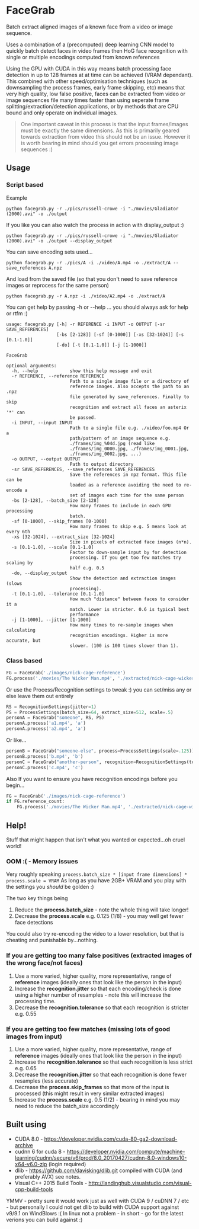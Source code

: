 # FaceGrab

Batch extract aligned images of a known face from a video or image sequence.

Uses a combination of a (precomputed) deep learning CNN model to quickly batch detect faces
in video frames then HoG face recognition with single or multiple encodings computed from known references

Using the GPU with CUDA in this way means batch processing face detection in up to 128 frames
at at time can be achieved (VRAM dependant). This combined with other speed/optimisation techniques
(such as downsampling the process frames, early frame skipping, etc) means that very high quality, low false positive, 
faces can be extracted from video or image sequences file many times faster than using seperate
frame splitting/extraction/detection applications, or by methods that are CPU bound and only operate on individual images.

> One important caveat in this process is that the input frames/images must be exactly the same dimensions.
> As this is primarily geared towards extraction from video this should not be an issue.
> However it is worth bearing in mind should you get errors processing image sequences :)

## Usage

### Script based

Example

```
python facegrab.py -r ./pics/russell-crowe -i "./movies/Gladiator (2000).avi" -o ./output 
```

If you like you can also watch the process in action with display_output :)

```
python facegrab.py -r ./pics/russell-crowe -i "./movies/Gladiator (2000).avi" -o ./output --display_output
```

You can save encoding sets used...

```
python facegrab.py -r ./pics/A -i ./video/A.mp4 -o ./extract/A --save_references A.npz
```

And load from the saved file (so that you don't need to save reference images or reprocess for the same person) 

```
python facegrab.py -r A.npz -i ./video/A2.mp4 -o ./extract/A
```

You can get help by passing -h or --help ... you should always ask for help or rtfm :)

```
usage: facegrab.py [-h] -r REFERENCE -i INPUT -o OUTPUT [-sr SAVE_REFERENCES]
                   [-bs [2-128]] [-sf [0-1000]] [-xs [32-1024]] [-s [0.1-1.0]]
                   [-do] [-t [0.1-1.0]] [-j [1-1000]]

FaceGrab

optional arguments:
  -h, --help            show this help message and exit
  -r REFERENCE, --reference REFERENCE
                        Path to a single image file or a directory of
                        reference images. Also accepts the path to an .npz
                        file generated by save_references. Finally to skip
                        recognition and extract all faces an asterix '*' can
                        be passed.
  -i INPUT, --input INPUT
                        Path to a single file e.g. ./video/foo.mp4 Or a
                        path/pattern of an image sequence e.g.
                        ./frames/img_%04d.jpg (read like
                        ./frames/img_0000.jpg, ./frames/img_0001.jpg,
                        ./frames/img_0002.jpg, ...)
  -o OUTPUT, --output OUTPUT
                        Path to output directory
  -sr SAVE_REFERENCES, --save_references SAVE_REFERENCES
                        Save the references in npz format. This file can be
                        loaded as a reference avoiding the need to re-encode a
                        set of images each time for the same person
  -bs [2-128], --batch_size [2-128]
                        How many frames to include in each GPU processing
                        batch.
  -sf [0-1000], --skip_frames [0-1000]
                        How many frames to skip e.g. 5 means look at every 6th
  -xs [32-1024], --extract_size [32-1024]
                        Size in pixels of extracted face images (n*n).
  -s [0.1-1.0], --scale [0.1-1.0]
                        Factor to down-sample input by for detection
                        processing. If you get too few matches try scaling by
                        half e.g. 0.5
  -do, --display_output
                        Show the detection and extraction images (slows
                        processing).
  -t [0.1-1.0], --tolerance [0.1-1.0]
                        How much "distance" between faces to consider it a
                        match. Lower is stricter. 0.6 is typical best
                        performance
  -j [1-1000], --jitter [1-1000]
                        How many times to re-sample images when calculating
                        recognition encodings. Higher is more accurate, but
                        slower. (100 is 100 times slower than 1).
```

### Class based

```python
FG = FaceGrab('./images/nick-cage-reference')
FG.process('./movies/The Wicker Man.mp4', './extracted/nick-cage-wicker-man')
```

Or use the Process/Recognition settings to tweak :) 
you can set/miss any or else leave them out entirely 
```python
RS = RecognitionSettings(jitter=1)
PS = ProcessSettings(batch_size=64, extract_size=512, scale=.5)
personA = FaceGrab("someone", RS, PS)
personA.process('a1.mp4', 'a')
personA.process('a2.mp4', 'a')
```

Or like...
```python
personB = FaceGrab("someone-else", process=ProcessSettings(scale=.125))
personB.process('b.mp4', 'b')
personC = FaceGrab("another-person", recognition=RecognitionSettings(tolerance=.4))
personC.process('c.mp4', 'c')
```

Also If you want to ensure you have recognition encodings before you begin...
```python
FG = FaceGrab('./images/nick-cage-reference')
if FG.reference_count:
    FG.process('./movies/The Wicker Man.mp4', './extracted/nick-cage-wicker-man')
```
## Help!

Stuff that might happen that isn't what you wanted or expected...oh cruel world!

### OOM :( - Memory issues 

Very roughly speaking `process.batch_size * [input frame dimensions] * process.scale = VRAM`
As long as you have 2GB+ VRAM and you play with the settings you *should* be golden :)

The two key things being

1. Reduce the **process.batch_size**  - note the whole thing will take longer!
2. Decrease the **process.scale**  e.g. 0.125 (1/8) - you may well get fewer face detections

You could also try re-encoding the video to a lower resolution, but that is cheating and punishable by...nothing.

### If you are getting too many false positives (extracted images of the wrong face/not faces)

1. Use a more varied, higher quality, more representative, range of **reference**  images (ideally ones that look like the person in the input)
2. Increase the **recognition.jitter** so that each encoding/check is done using a higher number of resamples - note this will increase the processing time.
3. Decrease the **recognition.tolerance** so that each recognition is stricter e.g. 0.55

### If you are getting too few matches (missing lots of good images from input)

1. Use a more varied, higher quality, more representative, range of **reference**  images (ideally ones that look like the person in the input)
2. Increase the **recognition.tolerance** so that each recognition is less strict e.g. 0.65
3. Decrease the **recognition.jitter** so that each recognition is done fewer resamples (less accurate) 
4. Decrease the **process.skip_frames** so that more of the input is processed (this might result in very similar extracted images)
5. Increase the **process.scale** e.g. 0.5 (1/2) - bearing in mind you may need to reduce the batch_size accordingly

## Built using
- CUDA 8.0 - https://developer.nvidia.com/cuda-80-ga2-download-archive
- cudnn 6 for cuda 8 - https://developer.nvidia.com/compute/machine-learning/cudnn/secure/v6/prod/8.0_20170427/cudnn-8.0-windows10-x64-v6.0-zip (login required)
- dlib - https://github.com/davisking/dlib.git compiled with CUDA (and preferably AVX) see notes.
- Visual C++ 2015 Build Tools - http://landinghub.visualstudio.com/visual-cpp-build-tools

YMMV - pretty sure it would work just as well with CUDA 9 / cuDNN 7 / etc - but personally I could not get dlib to build with CUDA support against v9/9.1 on WindBlows :( In linux not a problem - in short - go for the latest verions you can build against :)


